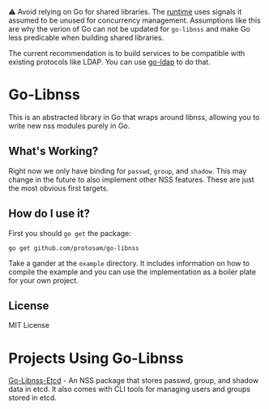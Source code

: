 ⚠️ Avoid relying on Go for shared libraries. The [runtime](https://pkg.go.dev/runtime) uses signals it assumed to be unused for concurrency management. Assumptions like this are why the verion of Go can not be updated for `go-libnss` and make Go less predicable when building shared libraries.

The current recommendation is to build services to be compatible with existing protocols like LDAP. You can use [go-ldap](https://github.com/go-ldap/ldap) to do that.

# Go-Libnss
This is an abstracted library in Go that wraps around libnss, allowing you to write new nss modules purely in Go.

## What's Working?
Right now we only have binding for `passwd`, `group`, and `shadow`. This may change in the future to also implement other NSS features. These are just the most obvious first targets.

## How do I use it?
First you should `go get` the package:
```
go get github.com/protosam/go-libnss
```
Take a gander at the `example` directory. It includes information on how to compile the example and you can use the implementation as a boiler plate for your own project.

## License
MIT License

# Projects Using Go-Libnss
[Go-Libnss-Etcd](https://github.com/protosam/go-libnss-etcd) - An NSS package that stores passwd, group, and shadow data in etcd. It also comes with CLI tools for managing users and groups stored in etcd.
